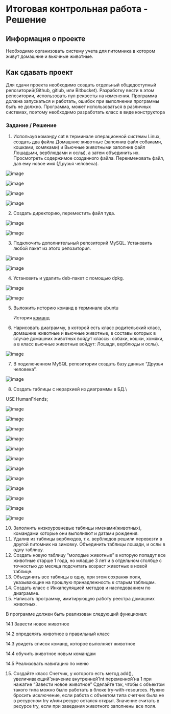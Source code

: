 # Итоговая контрольная работа - Решение

## Информация о проекте
Необходимо организовать систему учета для питомника в котором живут домашние и вьючные животные.

## Как сдавать проект
Для сдачи проекта необходимо создать отдельный общедоступный репозиторий(Github, gitlub, или Bitbucket). Разработку вести в этом репозитории, использовать пул реквесты на изменения. Программа должна запускаться и работать, ошибок при выполнении программы быть не должно. Программа, может использоваться в различных системах, поэтому необходимо разработать класс в виде конструктора

### Задание / Решение

1.	Используя команду cat в терминале операционной системы Linux, создать два файла Домашние животные (заполнив файл собаками, кошками, хомяками) и Вьючные животными заполнив файл Лошадьми, верблюдами и ослы), а затем объединить их. Просмотреть содержимое созданного файла. Переименовать файл, дав ему новое имя (Друзья человека).

![image](https://github.com/titoironman/spec_final_task/assets/11056620/81423114-88a6-492b-bce6-dc4f652a7efc)

![image](https://github.com/titoironman/spec_final_task/assets/11056620/68690bae-4764-43dd-a38d-4eb34735704a)

![image](https://github.com/titoironman/spec_final_task/assets/11056620/a4165580-7cbb-445b-9bc8-72fd514cc34d)

![image](https://github.com/titoironman/spec_final_task/assets/11056620/386f8bd7-a8a2-46c2-86e1-61e55fcfa35f)

2.	Создать директорию, переместить файл туда.

![image](https://github.com/titoironman/spec_final_task/assets/11056620/157f559a-f8b0-4829-9411-f4e4cab276ff)

![image](https://github.com/titoironman/spec_final_task/assets/11056620/e5eeb6d5-d4a2-4995-8622-45eee6806ec2)

3.	Подключить дополнительный репозиторий MySQL. Установить любой пакет из этого репозитория.

![image](https://github.com/titoironman/spec_final_task/assets/11056620/450102d1-efbd-4eb7-aee5-a86978f21b00)

![image](https://github.com/titoironman/spec_final_task/assets/11056620/aea01d05-80ea-4853-b5e1-1872176f2c13)

4.	Установить и удалить deb-пакет с помощью dpkg.

![image](https://github.com/titoironman/spec_final_task/assets/11056620/18e19913-c7e2-4bd1-a951-40e0bddc01e8)

![image](https://github.com/titoironman/spec_final_task/assets/11056620/4b8317ce-7be9-4a9e-85d7-08e258bac3c6)

5.	Выложить историю команд в терминале ubuntu

    История [команд](https://github.com/titoironman/spec_final_task/blob/main/5.TaskHistoryList.md)

6.	Нарисовать диаграмму, в которой есть класс родительский класс, домашние животные и вьючные животные, в составы которых в случае домашних животных войдут классы: собаки, кошки, хомяки, а в класс вьючные животные войдут: Лошади, верблюды и ослы).

![image](https://github.com/titoironman/spec_final_task/assets/11056620/641102ad-661b-4c84-8e0a-508ae2ce4f83)

7.	В подключенном MySQL репозитории создать базу данных “Друзья человека”.

![image](https://github.com/titoironman/spec_final_task/assets/11056620/fc4bfcd2-2a1e-4185-8b91-be4256d9b53c)

8.	Создать таблицы с иерархией из диаграммы в БД.\

USE HumanFriends;

![image](https://github.com/titoironman/spec_final_task/assets/11056620/293296f5-5eb3-4976-a343-4f9566bca4ad)

![image](https://github.com/titoironman/spec_final_task/assets/11056620/033f2378-3df8-4f7b-9146-477c6df7c6ef)

![image](https://github.com/titoironman/spec_final_task/assets/11056620/2968bb6c-119e-483c-90ae-aa82e580daa5)

![image](https://github.com/titoironman/spec_final_task/assets/11056620/15aec6d2-0622-41fd-8391-a3735b561754)

![image](https://github.com/titoironman/spec_final_task/assets/11056620/05a4dae3-f8d3-4b81-bf30-493114dde7c4)

![image](https://github.com/titoironman/spec_final_task/assets/11056620/8b14ad65-ef7c-4294-b9d0-78c7a75c5802)

![image](https://github.com/titoironman/spec_final_task/assets/11056620/de029e3a-fe5d-4002-9bdf-e472f4c18073)

![image](https://github.com/titoironman/spec_final_task/assets/11056620/e2ee036a-4dd3-489f-a4e6-b32db2b0ec88)

![image](https://github.com/titoironman/spec_final_task/assets/11056620/87a5497c-afc8-4767-a95e-170a5f5eb354)

![image](https://github.com/titoironman/spec_final_task/assets/11056620/8c8a2024-a18b-4e12-8bfb-4d36e9ab12c1)

![image](https://github.com/titoironman/spec_final_task/assets/11056620/e5872355-3a1c-4f14-a47d-b744dd9a41a9)

![image](https://github.com/titoironman/spec_final_task/assets/11056620/cb5c68b8-2d7a-4e86-b12d-a52d6ad4e279)

10.	Заполнить низкоуровневые таблицы именами(животных), командами которые они выполняют и датами рождения.
11.	Удалив из таблицы верблюдов, т.к. верблюдов решили перевезти в другой питомник на зимовку. Объединить таблицы лошади, и ослы в одну таблицу.
12.	Создать новую таблицу “молодые животные” в которую попадут все животные старше 1 года, но младше 3 лет и в отдельном столбце с точностью до месяца подсчитать возраст животных в новой таблице.
13.	Объединить все таблицы в одну, при этом сохраняя поля, указывающие на прошлую принадлежность к старым таблицам.
14.	Создать класс с Инкапсуляцией методов и наследованием по диаграмме.
15.	Написать программу, имитирующую работу реестра домашних животных.

В программе должен быть реализован следующий функционал:

14.1	Завести новое животное

14.2	определять животное в правильный класс

14.3	увидеть список команд, которое выполняет животное

14.4	обучить животное новым командам

14.5	Реализовать навигацию по меню

15.	Создайте класс Счетчик, у которого есть метод add(), увеличивающий̆ значение внутренней̆ int переменной̆ на 1 при нажатие “Завести новое животное” Сделайте так, чтобы с объектом такого типа можно было работать в блоке try-with-resources. Нужно бросить исключение, если работа с объектом типа счетчик была не в ресурсном try и/или ресурс остался открыт. Значение считать в ресурсе try, если при заведения животного заполнены все поля.
